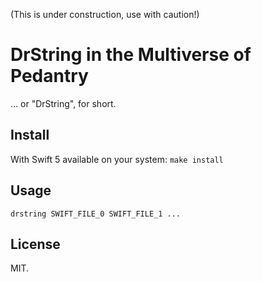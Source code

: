 (This is under construction, use with caution!)

# DrString in the Multiverse of Pedantry

… or "DrString", for short.

## Install

With Swift 5 available on your system: `make install`

## Usage

`drstring SWIFT_FILE_0 SWIFT_FILE_1 ...`

## License

MIT.
